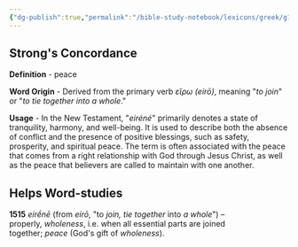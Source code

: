 ```yaml
---
{"dg-publish":true,"permalink":"/bible-study-notebook/lexicons/greek/g1515-eirene/","tags":["Greek/G1515-eiréné"],"created":"2025-06-02T23:40:12.180-04:00","updated":"2025-06-02T20:08:11.146-04:00"}
---
```


## Strong's Concordance

**Definition** - peace

**Word Origin** - Derived from the primary verb *εἴρω (eirō)*, meaning "*to join*" or "*to tie together into a whole*."

**Usage** - In the New Testament, "*eiréné*" primarily denotes a state of tranquility, harmony, and well-being. It is used to describe both the absence of conflict and the presence of positive blessings, such as safety, prosperity, and spiritual peace. The term is often associated with the peace that comes from a right relationship with God through Jesus Christ, as well as the peace that believers are called to maintain with one another.

## Helps Word-studies

**1515** *eirḗnē* (from *eirō*, "to *join, tie together* into *a whole*") – properly, *wholeness*, i.e. when all essential parts are joined together; *peace* (God's gift of *wholeness*).
